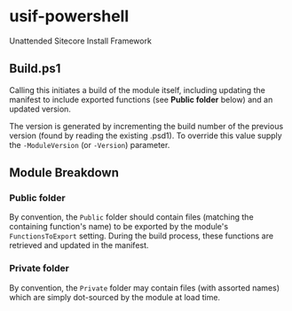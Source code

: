 # usif-powershell

Unattended Sitecore Install Framework

## Build.ps1

Calling this initiates a build of the module itself, including updating the
manifest to include exported functions (see **Public folder** below) and an
updated version.

The version is generated by incrementing the build number of the previous
version (found by reading the existing .psd1). To override this value supply
the `-ModuleVersion` (or `-Version`) parameter.

## Module Breakdown

### Public folder

By convention, the `Public` folder should contain files (matching the
containing function's name) to be exported by the module's `FunctionsToExport`
setting. During the build process, these functions are retrieved and updated
in the manifest.

### Private folder

By convention, the `Private` folder may contain files (with assorted names)
which are simply dot-sourced by the module at load time.